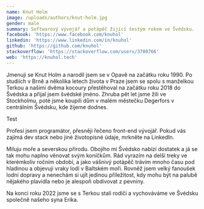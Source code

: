 ```yaml
---
name: Knut Holm
image: /uploads/authors/knut-holm.jpg
gender: male
summary: Softwarový vývojář a potápěč žijící šestým rokem ve Švédsku.
facebook: 'https://www.facebook.com/knuhol'
linkedin: 'https://www.linkedin.com/in/knuhol'
github: 'https://github.com/knuhol'
stackoverflow: 'https://stackoverflow.com/users/3780766'
web: 'https://knuhol.tech'
---
```


Jmenuji se Knut Holm a narodil jsem se v Opavě na začátku roku 1990. Po studiích v Brně a několika letech života v Praze jsem se spolu s manželkou Terkou a našimi dvěma kocoury přestěhoval na začátku roku 2018 do Švédska a přijal jsem švédské jméno. Zhruba pět let jsme žili ve Stockholmu, poté jsme koupili dům v malém městečku Degerfors v centrálním Švédsku, kde žijeme dodnes.

Test

Profesí jsem programátor, přesněji řečeno front-end vývojář. Pokud vás zajímá dev stack nebo jiné životopisné údaje, mrkněte na LinkedIn.

Miluju moře a severskou přírodu. Obojího mi Švédsko nabízí dostatek a já se tak mohu naplno věnovat svým koníčkům. Rád vyrazím na delší treky ve kterémkoliv ročním období, a jako vášnivý potápěč trávím mnoho času pod hladinou a objevuji vraky lodí v Baltském moři. Rovněž jsem velký fanoušek lodní dopravy a nenechám si ujít jedinou příležitost, kdy mohu být na palubě nějakého plavidla nebo je alespoň obdivovat z pevniny.

Na konci roku 2022 jsme se s Terkou stali rodiči a vychováváme ve Švédsku společně našeho syna Erika.
